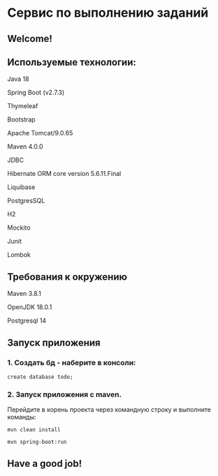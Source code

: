 # **Сервис по выполнению заданий**

## Welcome!


       
## Используемые технологии:

Java 18

Spring Boot (v2.7.3)

Thymeleaf

Bootstrap

Apache Tomcat/9.0.65

Maven 4.0.0

JDBC

Hibernate ORM core version 5.6.11.Final

Liquibase 

PostgresSQL 

H2 

Mockito 

Junit 

Lombok

## Требования к окружению

Maven 3.8.1

OpenJDK 18.0.1

Postgresql 14 


## Запуск приложения

### 1. Создать бд - наберите в консоли:

```
create database todo;
```

### 2. Запуск приложения с maven. 
Перейдите в корень проекта через командную строку и выполните команды:

```
mvn clean install
```

```
mvn spring-boot:run
```



## Have a good job!
